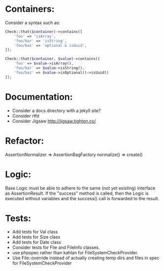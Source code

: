 Containers:
===========

Consider a syntax such as:

```php
Check::that($container)->contains([
    'foo' => 'isArray',
    'foo/bar' => 'isString',
    'foo/baz' => 'optional & isUuid',
]);
```

```php
Check::that($container, $value)->contains([
    'foo' => $value->isArray(),
    'foo/bar' => $value->isString(),
    'foo/baz' => $value->isOptional()->isUuid()
]);
```

Documentation:
==============
- Consider a docs directory with a jekyll site?
- Consider rtfd
- Consider Jigsaw http://jigsaw.tighten.co/


Refactor:
=========
AssertionNormalizer => AssertionBagFactory
    normalize() => create()

Logic:
======
Base Logic must be able to adhere to the same (not yet existing) interface as AssertionResult.
If the "success" method is called, then the Logic is executed without variables and the success()
call is forwarded to the result.

Tests:
======

* Add tests for Val class
* Add tests for Size class
* Add tests for Date class
* Consider tests for File and FileInfo classes.
* use phpspec rather than kahlan for FileSystemCheckProvider.
* Use File::override instead of actually creating temp dirs and files in spec for FileSystemCheckProvider
